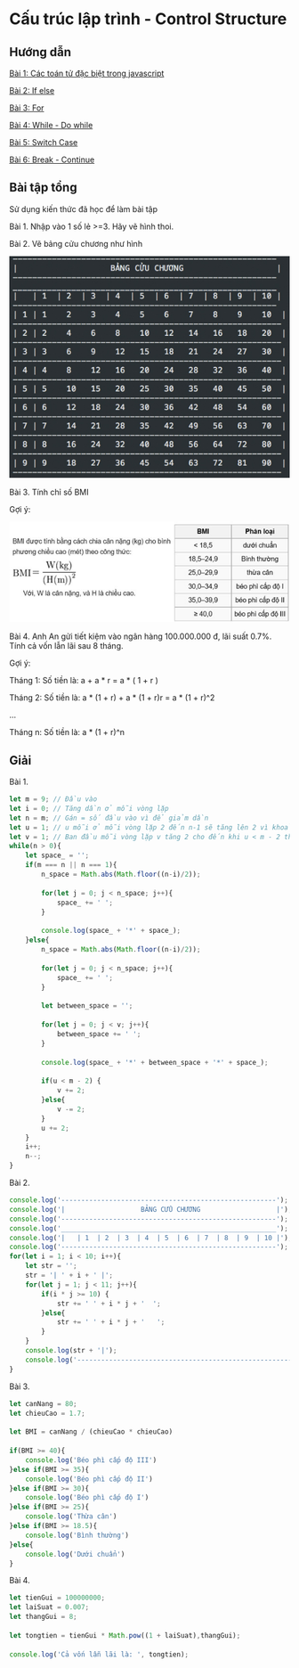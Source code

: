 # Cấu trúc lập trình - Control Structure

## Hướng dẫn

[Bài 1: Các toán tử đặc biệt trong javascript](https://github.com/TechMaster/JavaScriptByExamples/tree/master/cautruc_laptrinh/cac_toan_tu_dac_biet.md)

[Bài 2: If else](https://github.com/TechMaster/JavaScriptByExamples/tree/master/cautruc_laptrinh/if_else.md)

[Bài 3: For](https://github.com/TechMaster/JavaScriptByExamples/tree/master/cautruc_laptrinh/for.md)

[Bài 4: While - Do while](https://github.com/TechMaster/JavaScriptByExamples/tree/master/cautruc_laptrinh/while_do_while.md)

[Bài 5: Switch Case](https://github.com/TechMaster/JavaScriptByExamples/tree/master/cautruc_laptrinh/switch_case.md)

[Bài 6: Break - Continue](https://github.com/TechMaster/JavaScriptByExamples/tree/master/cautruc_laptrinh/break_continue.md)

## Bài tập tổng

Sử dụng kiến thức đã học để làm bài tập

Bài 1. Nhập vào 1 số lẻ >=3. Hãy vẽ hình thoi.

Bài 2. Vẽ bảng cửu chương như hình

![bang cuu chuong](images/2.jpg)

Bài 3. Tính chỉ số BMI

Gợi ý: 

![BMI](images/3.jpg)

Bài 4. Anh An gửi tiết kiệm vào ngân hàng 100.000.000 đ, lãi suất 0.7%. Tính cả vốn lẫn lãi sau 8 tháng.

Gợi ý:

Tháng 1: Số tiền là: a + a * r = a * ( 1 + r )

Tháng 2: Số tiền là: a * (1 + r) + a * (1 + r)r = a * (1 + r)^2

...

Tháng n: Số tiền là: a * (1 + r)^n

## Giải

Bài 1.

```javascript
let m = 9; // Đầu vào
let i = 0; // Tăng dần ở mỗi vòng lặp
let n = m; // Gán = số đầu vào vì để giảm dần
let u = 1; // u mỗi ở mỗi vòng lặp 2 đến n-1 sẽ tăng lên 2 vì khoảng cách bên trong giữa 2 dấu '*' mỗi vòng lặp cách nhau 2 đơn vị
let v = 1; // Ban đầu mỗi vòng lặp v tăng 2 cho đến khi u < m - 2 thì v giảm đi 2. v chính là khoảng cách bên trong 2 dấu '*'
while(n > 0){
    let space_ = '';
    if(m === n || n === 1){
        n_space = Math.abs(Math.floor((n-i)/2));

        for(let j = 0; j < n_space; j++){
            space_ += ' ';
        }

        console.log(space_ + '*' + space_);
    }else{
        n_space = Math.abs(Math.floor((n-i)/2));

        for(let j = 0; j < n_space; j++){
            space_ += ' ';
        }

        let between_space = '';

        for(let j = 0; j < v; j++){
            between_space += ' ';
        }

        console.log(space_ + '*' + between_space + '*' + space_);

        if(u < m - 2) {
            v += 2;
        }else{
            v -= 2;
        }
        u += 2;
    }
    i++;
    n--;
}
```

Bài 2.

```javascript
console.log('------------------------------------------------------');
console.log('|                   BẢNG CỬU CHƯƠNG                   |');
console.log('------------------------------------------------------');
console.log('______________________________________________________');
console.log('|   | 1  | 2  | 3  | 4  | 5  | 6  | 7  | 8  | 9  | 10 |');
console.log('------------------------------------------------------');
for(let i = 1; i < 10; i++){
    let str = '';
    str = '| ' + i + ' |';
    for(let j = 1; j < 11; j++){
        if(i * j >= 10) {
            str += ' ' + i * j + '  ';
        }else{
            str += ' ' + i * j + '   ';
        }
    }
    console.log(str + '|');
    console.log('-------------------------------------------------------')
}
```

Bài 3.

```javascript
let canNang = 80;
let chieuCao = 1.7;

let BMI = canNang / (chieuCao * chieuCao)

if(BMI >= 40){
    console.log('Béo phì cấp độ III')
}else if(BMI >= 35){
    console.log('Béo phì cấp độ II')
}else if(BMI >= 30){
    console.log('Béo phì cấp độ I')
}else if(BMI >= 25){
    console.log('Thừa cân')
}else if(BMI >= 18.5){
    console.log('Bình thường')
}else{
    console.log('Dưới chuẩn')
}
```

Bài 4.

```javascript
let tienGui = 100000000;
let laiSuat = 0.007;
let thangGui = 8;

let tongtien = tienGui * Math.pow((1 + laiSuat),thangGui);

console.log('Cả vốn lẫn lãi là: ', tongtien);
```